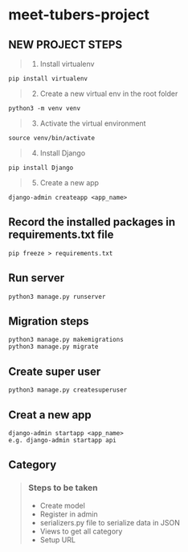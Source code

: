 # meet-tubers-project

## **NEW PROJECT STEPS**
>
> 1. Install virtualenv

    pip install virtualenv

> 2. Create a new virtual env in the root folder

    python3 -m venv venv

> 3. Activate the virtual environment

    source venv/bin/activate

> 4. Install Django

    pip install Django
>
> 5. Create a new app

    django-admin createapp <app_name>

## **Record the installed packages in requirements.txt file**
>

    pip freeze > requirements.txt

## **Run server**

    python3 manage.py runserver

## **Migration steps**
>
    python3 manage.py makemigrations
    python3 manage.py migrate

## **Create super user**
>
    python3 manage.py createsuperuser

## **Creat a new app**
>
    django-admin startapp <app_name>
    e.g. django-admin startapp api

## **Category**

> ### Steps to be taken
>
> - Create model
> - Register in admin
> - serializers.py file to serialize data in JSON
> - Views to get all category
> - Setup URL
